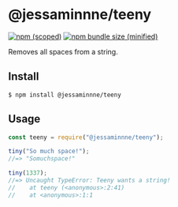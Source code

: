 # @jessaminnne/teeny

[![npm (scoped)](https://img.shields.io/npm/v/@jessaminnne/teeny.svg)](https://www.npmjs.com/package/@jessaminnne/teeny)
[![npm bundle size (minified)](https://img.shields.io/bundlephobia/min/@jessaminnne/teeny.svg)](https://www.npmjs.com/package/@jessaminnne/teeny)

Removes all spaces from a string.

## Install

```
$ npm install @jessaminnne/teeny
```

## Usage

```js
const teeny = require("@jessaminnne/teeny");

tiny("So much space!");
//=> "Somuchspace!"

tiny(1337);
//=> Uncaught TypeError: Teeny wants a string!
//    at teeny (<anonymous>:2:41)
//    at <anonymous>:1:1
```
